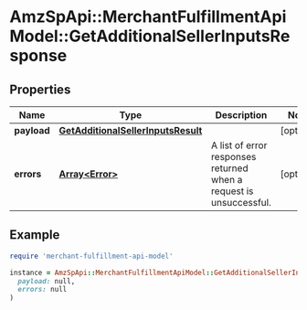 # AmzSpApi::MerchantFulfillmentApiModel::GetAdditionalSellerInputsResponse

## Properties

| Name | Type | Description | Notes |
| ---- | ---- | ----------- | ----- |
| **payload** | [**GetAdditionalSellerInputsResult**](GetAdditionalSellerInputsResult.md) |  | [optional] |
| **errors** | [**Array&lt;Error&gt;**](Error.md) | A list of error responses returned when a request is unsuccessful. | [optional] |

## Example

```ruby
require 'merchant-fulfillment-api-model'

instance = AmzSpApi::MerchantFulfillmentApiModel::GetAdditionalSellerInputsResponse.new(
  payload: null,
  errors: null
)
```

